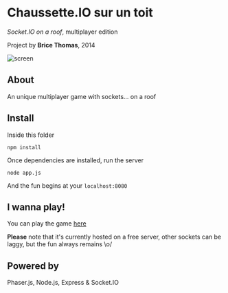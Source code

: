 Chaussette.IO sur un toit
=========================

*Socket.IO on a roof*, multiplayer edition

Project by **Brice Thomas**, 2014

![screen](http://verticale.me/chaussette/socketonaroof.png)

About
-----

An unique multiplayer game with sockets... on a roof

Install
-------

Inside this folder

```npm install```

Once dependencies are installed, run the server

```node app.js```

And the fun begins at your ```localhost:8080```

I wanna play!
-------------

You can play the game [here](http://socketsio.herokuapp.com/)

**Please** note that it's currently hosted on a free server, other sockets can be laggy, but the fun always remains \o/

Powered by
----------

Phaser.js, Node.js, Express & Socket.IO
